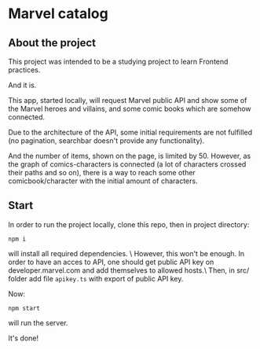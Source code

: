 # Marvel catalog

## About the project

This project was intended to be a studying project to learn Frontend practices.

And it is.

This app, started locally, will request Marvel public API and show some of the Marvel heroes and villains, and some comic books which are somehow connected.

Due to the architecture of the API, some initial requirements are not fulfilled (no pagination, searchbar doesn't provide any functionality).

And the number of items, shown on the page, is limited by 50. However, as the graph of comics-characters is connected (a lot of characters crossed their paths and so on), there is a way to reach some other comicbook/character with the initial amount of characters.

## Start

In order to run the project locally, clone this repo, then in project directory:

```
npm i
```

will install all required dependencies. \\
However, this won't be enough. In order to have an acces to API, one should get public API key on developer.marvel.com and add themselves to allowed hosts.\\
Then, in src/ folder add file `apikey.ts` with export of public API key.

Now:

```npm start```

will run the server.

It's done!
